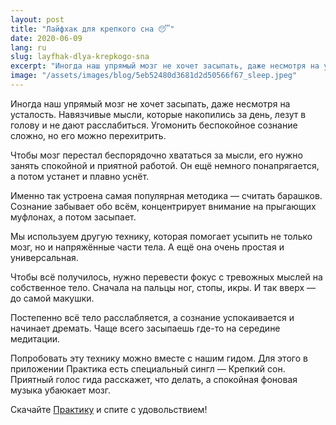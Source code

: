 ```yaml
---
layout: post
title: "Лайфхак для крепкого сна 😴"
date: 2020-06-09
lang: ru
slug: layfhak-dlya-krepkogo-sna
excerpt: "Иногда наш упрямый мозг не хочет засыпать, даже несмотря на усталость. Угомонить беспокойное сознание сложно, но его можно перехитрить!"
image: "/assets/images/blog/5eb52480d3681d2d50566f67_sleep.jpeg"
---
```


<p>Иногда наш упрямый мозг не хочет засыпать, даже несмотря на усталость. Навязчивые мысли, которые накопились за день, лезут в голову и не дают расслабиться. Угомонить беспокойное сознание сложно, но его можно перехитрить.</p><p>Чтобы мозг перестал беспорядочно хвататься за мысли, его нужно занять спокойной и приятной работой. Он ещё немного понапрягается, а потом устанет и плавно уснёт.</p><p>Именно так устроена самая популярная методика — считать барашков. Сознание забывает обо всём, концентрирует внимание на прыгающих муфлонах, а потом засыпает.</p><p>Мы используем другую технику, которая помогает усыпить не только мозг, но и напряжённые части тела. А ещё она очень простая и универсальная.</p><p>Чтобы всё получилось, нужно перевести фокус с тревожных мыслей на собственное тело. Сначала на пальцы ног, стопы, икры. И так вверх — до самой макушки.</p><p>Постепенно всё тело расслабляется, а сознание успокаивается и начинает дремать. Чаще всего засыпаешь где-то на середине медитации.</p><p>Попробовать эту технику можно вместе с нашим гидом. Для этого в приложении Практика есть специальный сингл — Крепкий сон. Приятный голос гида расскажет, что делать, а спокойная фоновая музыка убаюкает мозг.</p><p>Скачайте <a href="https://itunes.apple.com/us/app/практика-медитации-на-русском/id1467786415" target="_blank">Практику</a> и спите с удовольствием! </p><p>‍</p>